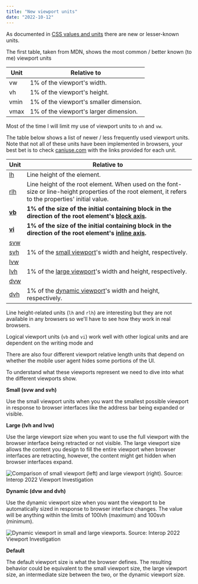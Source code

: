 ```yaml
---
title: "New viewport units"
date: "2022-10-12"
---
```


As documented in [CSS values and units](https://developer.mozilla.org/en-US/docs/Learn/CSS/Building_blocks/Values_and_units) there are new or lesser-known units.

The first table, taken from MDN, shows the most common / better known (to me) viewport units

| Unit | Relative to |
| --- | --- |
| vw | 1% of the viewport's width. |
| vh | 1% of the viewport's height. |
| vmin | 1% of the viewport's smaller dimension. |
| vmax | 1% of the viewport's larger dimension. |

Most of the time I will limit my use of viewport units to `vh` and `vw`.

The table below shows a list of newer / less frequently used viewport units. Note that not all of these units have been implemented in browsers, your best bet is to check [caniuse.com](https://caniuse.com/) with the links provided for each unit.

| Unit | Relative to |
| --- | --- |
| [lh](https://caniuse.com/mdn-css_types_length_lh) | Line height of the element. |
| [rlh](https://caniuse.com/mdn-css_types_length_rlh) | Line height of the root element. When used on the font-size or line-height properties of the root element, it refers to the properties' initial value. |
| **[vb](https://caniuse.com/mdn-css_types_length_vb)** | **1% of the size of the initial containing block in the direction of the root element's [block axis](https://developer.mozilla.org/en-US/docs/Web/CSS/CSS_Logical_Properties#block_vs._inline).** |
| **[vi](https://caniuse.com/mdn-css_types_length_vi)** | **1% of the size of the initial containing block in the direction of the root element's [inline axis](https://developer.mozilla.org/en-US/docs/Web/CSS/CSS_Logical_Properties#block_vs._inline).** |
| [svw](https://caniuse.com/mdn-css_types_length_viewport_percentage_units_small)
[svh](https://caniuse.com/mdn-css_types_length_viewport_percentage_units_small) | 1% of the [small viewport](https://developer.mozilla.org/en-US/docs/Web/CSS/length#relative_length_units_based_on_viewport)'s width and height, respectively. |
| [lvw](https://caniuse.com/mdn-css_types_length_viewport_percentage_units_large)
[lvh](https://caniuse.com/mdn-css_types_length_viewport_percentage_units_large) | 1% of the [large viewport](https://developer.mozilla.org/en-US/docs/Web/CSS/length#relative_length_units_based_on_viewport)'s width and height, respectively. |
| [dvw](https://caniuse.com/mdn-css_types_length_viewport_percentage_units_large)
[dvh](https://caniuse.com/mdn-css_types_length_viewport_percentage_units_large) | 1% of the [dynamic viewport](https://developer.mozilla.org/en-US/docs/Web/CSS/length#relative_length_units_based_on_viewport)'s width and height, respectively. |

Line height-related units (`lh` and `rlh`) are interesting but they are not available in any browsers so we'll have to see how they work in real browsers.

Logical viewport units (`vb` and `vi`) work well with other logical units and are dependent on the writing mode and

There are also four different viewport relative length units that depend on whether the mobile user agent hides some portions of the UI.

To understand what these viewports represent we need to dive into what the different viewports show.

**Small (svw and svh)**

Use the small viewport units when you want the smallest possible viewport in response to browser interfaces like the address bar being expanded or visible.

**Large (lvh and lvw)**

Use the large viewport size when you want to use the full viewport with the browser interface being retracted or not visible. The large viewport size allows the content you design to fill the entire viewport when browser interfaces are retracting, however, the content might get hidden when browser interfaces expand.

![Comparison of small viewport (left) and large viewport (right). Source: [Interop 2022 Viewport Investigation](https://github.com/web-platform-tests/interop-2022-viewport#readme)](/images/2022/09/viewport-units-mobile-naming-things.png)

**Dynamic (dvw and dvh)**

Use the dynamic viewport size when you want the viewport to be automatically sized in response to browser interface changes. The value will be anything within the limits of 100lvh (maximum) and 100svh (minimum).

![Dynamic viewport in small and large viewports. Source: [Interop 2022 Viewport Investigation](https://github.com/web-platform-tests/interop-2022-viewport#readme)](/images/2022/09/viewport-units-mobile-dvh-mobilesafari.png)

**Default**

The default viewport size is what the browser defines. The resulting behavior could be equivalent to the small viewport size, the large viewport size, an intermediate size between the two, or the dynamic viewport size.
